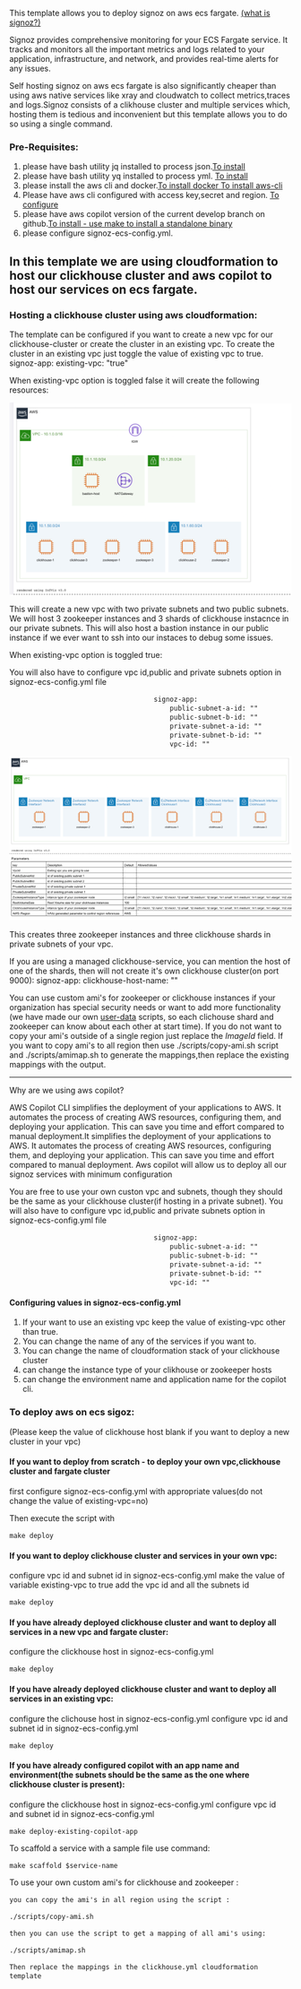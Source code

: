 This template allows you to deploy signoz on aws ecs fargate. [(what is signoz?)](https://signoz.io/)

Signoz provides comprehensive monitoring for your ECS Fargate service. It tracks and monitors all the important metrics and logs related to your application, infrastructure, and network, and provides real-time alerts for any issues.

Self hosting signoz on aws ecs fargate is also significantly cheaper than using aws native services like xray and cloudwatch to collect metrics,traces and logs.Signoz consists of a clikhouse cluster and multiple services which, hosting them is tedious and inconvenient but this template allows you to do so using a single command.

### Pre-Requisites:

1. please have bash utility jq installed to process json.[To install](https://stedolan.github.io/jq/download/)
2. please have bash utility yq installed to process yml. [To install](https://github.com/mikefarah/yq)
3. please install the aws cli and docker.[To install docker  ](https://docs.docker.com/engine/install/) [To install aws-cli  ](https://docs.aws.amazon.com/cli/latest/userguide/getting-started-install.html)
4. Please have aws cli configured with access key,secret and region. [To configure](https://docs.aws.amazon.com/cli/latest/userguide/cli-configure-quickstart.html)
5. please have aws copilot version of the current develop branch on github.[To install - use make to install a standalone binary](https://github.com/aws/copilot-cli/blob/eda606604b61a4b00cdf0de4847784eb7a633b7d/CONTRIBUTING.md#environment)
6. please configure signoz-ecs-config.yml.




In this template we are using cloudformation to host our clickhouse cluster and aws copilot to host our services on ecs fargate.
---
### Hosting a clickhouse cluster using aws cloudformation:

The template can be configured if you want to create a new vpc for our clickhouse-cluster or create the cluster in an existing vpc.
To create the cluster in an existing vpc just toggle the value of existing vpc to true.
                                        signoz-app:
                                            existing-vpc: "true"

When existing-vpc option is toggled false it will create the following resources:

![clickhouse.yaml resources diagram ](./images/click-complete.png "Title")

This will create a new vpc with two private subnets and two public subnets. We will host 3 zookeeper instances and 3 shards of clickhouse instacnce in our private subnets. This will also host a bastion instance in our public instance if we ever want to ssh into our instaces to debug some issues.


When existing-vpc option is toggled true:

You will also have to configure vpc id,public and private subnets option in signoz-ecs-config.yml file

                                        signoz-app:
                                            public-subnet-a-id: ""
                                            public-subnet-b-id: ""
                                            private-subnet-a-id: ""
                                            private-subnet-b-id: ""
                                            vpc-id: ""


![clickhouse-custom-vpc.yaml resources diagram ](./images/click-custom.png "Title")
![clickhouse-custom-vpc.yaml parameters](./images/click-custom-param.png "Title")

This creates three zookeeper instances and three clickhouse shards in private subnets of your vpc.

If you are using a managed clickhouse-service, you can mention the host of one of the shards, then will not create it's own clickhouse cluster(on port 9000):
                                        signoz-app:
                                            clickhouse-host-name: ""
                                            

You can use custom ami's for zookeeper or clickhouse instances if your organization has special security needs or want to add more functionality (we have made our own [user-data](https://docs.aws.amazon.com/AWSEC2/latest/UserGuide/user-data.html) scripts, so each clichouse shard and zookeeper can know about each other at start time). If you do not want to copy your ami's outside of a single region just replace the _ImageId_ field. If you want to copy ami's to all region then use ./scripts/copy-ami.sh script and ./scripts/amimap.sh to generate the mappings,then replace the existing mappings with the output.

---

Why are we using aws copilot?

AWS Copilot CLI simplifies the deployment of your applications to AWS. It automates the process of creating AWS resources, configuring them, and deploying your application. This can save you time and effort compared to manual deployment.It simplifies the deployment of your applications to AWS. It automates the process of creating AWS resources, configuring them, and deploying your application. This can save you time and effort compared to manual deployment.
Aws copilot will allow us to deploy all our signoz services with minimum configuration

You are free to use your own custon vpc and subnets, though they should be the same as your clickhouse cluster(if hosting in a private subnet).
You will also have to configure vpc id,public and private subnets option in signoz-ecs-config.yml file

                                        signoz-app:
                                            public-subnet-a-id: ""
                                            public-subnet-b-id: ""
                                            private-subnet-a-id: ""
                                            private-subnet-b-id: ""
                                            vpc-id: ""






#### Configuring values in signoz-ecs-config.yml

1. If your want to use an existing vpc keep the value of existing-vpc other than true.
2. You can change the name of any of the services if you want to.
3. You can change the name of cloudformation stack of your clickhouse cluster
4. can change the instance type of your clikhouse or zookeeper hosts
5. can change the environment name and application name for the copilot cli.

### To deploy aws on ecs sigoz:

(Please keep the value of clickhouse host blank if you want to deploy a new cluster in your vpc)


#### If you want to deploy from scratch - to deploy your own vpc,clickhouse cluster and fargate cluster

first configure signoz-ecs-config.yml with appropriate values(do not change the value of existing-vpc=no)

Then execute the script with 
```
make deploy
```

#### If you want to deploy clickhouse cluster and services in your own vpc:

configure vpc id and subnet id in signoz-ecs-config.yml
make the value of variable existing-vpc to true
add the vpc id and all the subnets id

```
make deploy
```
#### If you have already deployed clickhouse cluster and want to deploy all services in a new vpc and fargate cluster:

configure the clickhouse host in signoz-ecs-config.yml

```
make deploy
```

#### If you have already deployed clickhouse cluster and want to deploy all services in an existing vpc:

configure the clichouse host in signoz-ecs-config.yml
configure vpc id and subnet id in signoz-ecs-config.yml

```
make deploy
```

#### If you have already configured copilot with an app name and environment(the subnets should be the same as the one where clickhouse cluster is present):

configure the clickhouse host in signoz-ecs-config.yml
configure vpc id and subnet id in signoz-ecs-config.yml

```
make deploy-existing-copilot-app
```


To scaffold a service with a sample file use command:

```
make scaffold $service-name
```

To use your own custom ami's for clickhouse and zookeeper  :
 
    you can copy the ami's in all region using the script :
```
./scripts/copy-ami.sh
```

    then you can use the script to get a mapping of all ami's using:
```
./scripts/amimap.sh
```
    Then replace the mappings in the clickhouse.yml cloudformation template
    

